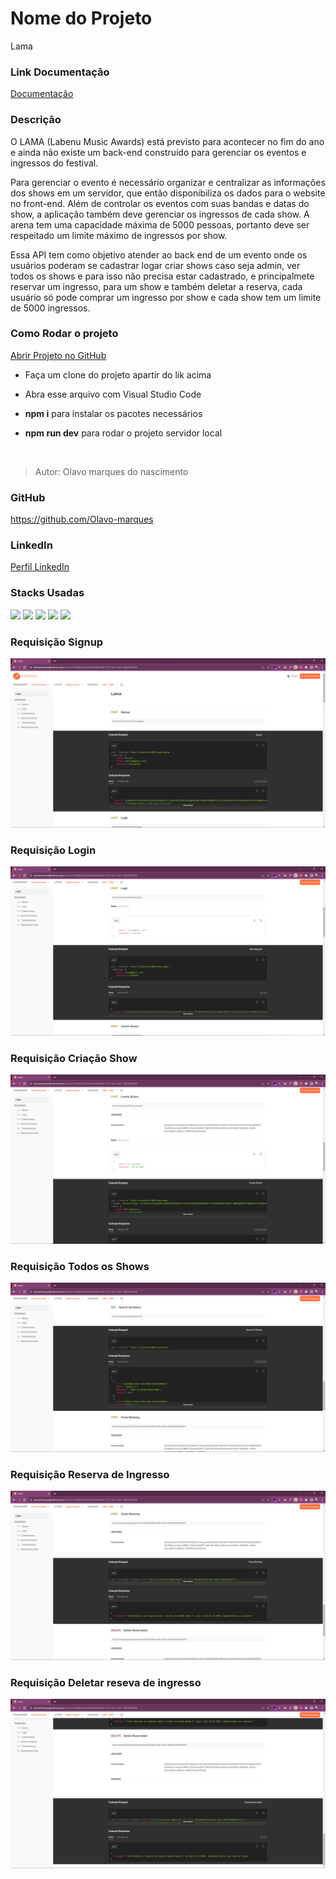 # Nome do Projeto

Lama

### Link Documentação

[Documentação](https://documenter.getpostman.com/view/21555844/2s83tGoWvU)

### Descrição

O LAMA (Labenu Music Awards) está previsto para acontecer no fim do ano e ainda não existe um back-end construído para gerenciar os eventos e ingressos do festival.

Para gerenciar o evento é necessário organizar e centralizar as informações dos shows em um servidor, que então disponibiliza os dados para o website no front-end. Além de controlar os eventos com suas bandas e datas do show, a aplicação também deve gerenciar os ingressos de cada show. A arena tem uma capacidade máxima de 5000 pessoas, portanto deve ser respeitado um limite máximo de ingressos por show.

Essa API tem como objetivo atender ao back end de um evento onde os usuários poderam se cadastrar logar criar shows caso seja admin, ver todos os shows e para isso não precisa estar cadastrado, e principalmete reservar um ingresso, para um show e também deletar a reserva, cada usuário só pode comprar um ingresso por show e cada show tem um limite de 5000 ingressos.

### Como Rodar o projeto

[Abrir Projeto no GitHub](https://github.com/future4code/alves-Olavo-Nascimento/pull/75)

- Faça um clone do projeto apartir do lik acima

- Abra esse arquivo com Visual Studio Code

- **npm i** para instalar os pacotes necessários

- **npm run dev** para rodar o projeto servidor local

</br>

>Autor: Olavo marques do nascimento

### GitHub

<https://github.com/Olavo-marques>

### LinkedIn

[Perfil LinkedIn](https://www.linkedin.com/in/olavo-marques-6421ab123)

### Stacks Usadas

 <img src="https://img.icons8.com/color/50/visual-studio-code-2019.png">
 <img src="https://img.icons8.com/color/50/typescript.png">
 <img src="https://img.icons8.com/fluency/50/node-js.png">
 <img src="https://img.icons8.com/fluency/50/my-sql.png">
 <img src="https://img.icons8.com/ios-filled/50/github.png">

### Requisição Signup
 <img src="./src/assets/lama-signup.png">
 
 
### Requisição Login
 <img src="./src/assets/lama-login.png">
 
 
### Requisição Criação Show
 <img src="./src/assets/lama-cração-show.png">

 
### Requisição Todos os Shows
 <img src="./src/assets/lama-todos-shows.png">
 
### Requisição Reserva de Ingresso
 <img src="./src/assets/lama-reserva-ingresso.png">
 
 
### Requisição Deletar reseva de ingresso
 <img src="./src/assets/lama-delete-reserva.png">